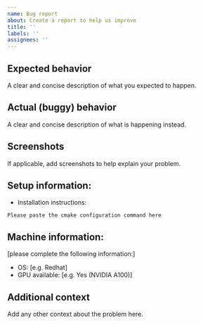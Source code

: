 ```yaml
---
name: Bug report
about: Create a report to help us improve
title: ''
labels: ''
assignees: ''
---
```


## Expected behavior
A clear and concise description of what you expected to happen.

## Actual (buggy) behavior
A clear and concise description of what is happening instead.

## Screenshots

If applicable, add screenshots to help explain your problem.

## Setup information:

- Installation instructions:
```
Please paste the cmake configuration command here
```

## Machine information:

[please complete the following information:]

 - OS: [e.g. Redhat]
 - GPU available: [e.g. Yes (NVIDIA A100)]

## Additional context

Add any other context about the problem here.

